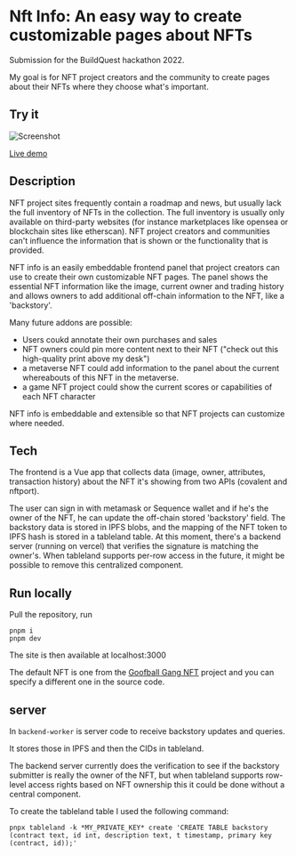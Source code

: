 # Nft Info: An easy way to create customizable pages about NFTs

Submission for the BuildQuest hackathon 2022.

My goal is for NFT project creators and the community to create pages about their NFTs where they choose what's important.

## Try it
![Screenshot](https://raw.github.com/mathijs81/nft-info/main/misc/screenshot.png)

[Live demo](https://nft-info.vercel.app/)

## Description

NFT project sites frequently contain a roadmap and news, but usually lack the full inventory of NFTs in the collection. 
The full inventory is usually only available on third-party websites (for instance marketplaces like opensea or blockchain sites like etherscan).
NFT project creators and communities can't influence the information that is shown or the functionality that is provided.

NFT info is an easily embeddable frontend panel that project creators can use to create their own customizable NFT pages. 
The panel shows the essential NFT information like the image, current owner and trading history and allows owners to add additional off-chain information to the NFT, like a 'backstory'.

Many future addons are possible:
- Users coukd annotate their own purchases and sales
- NFT owners could pin more content next to their NFT ("check out this high-quality print above my desk")
- a metaverse NFT could add information to the panel about the current whereabouts of this NFT in the metaverse.
- a game NFT project could show the current scores or capabilities of each NFT character

NFT info is embeddable and extensible so that NFT projects can customize where needed.

## Tech

The frontend is a Vue app that collects data (image, owner, attributes, transaction history) about the NFT it's showing from two APIs (covalent and nftport).

The user can sign in with metamask or Sequence wallet and if he's the owner of the NFT, he can update the off-chain stored 'backstory' field.
The backstory data is stored in IPFS blobs, and the mapping of the NFT token to IPFS hash is stored in a tableland table. At this moment, there's a backend server (running on vercel) that verifies the signature is matching the owner's. When tableland supports per-row access in the future, it might be possible to remove this centralized component.

## Run locally

Pull the repository, run 
```
pnpm i
pnpm dev
```

The site is then available at localhost:3000

The default NFT is one from the [Goofball Gang NFT](https://www.goofballgang.com/) project and you can specify a different one in the source code.

## server
In `backend-worker` is server code to receive backstory updates and queries.

It stores those in IPFS and then the CIDs in tableland.

The backend server currently does the verification to see if the backstory submitter is really the owner of the NFT, but when tableland supports row-level access rights based on NFT ownership this it could be done without a central component.

To create the tableland table I used the following command:

```
pnpx tableland -k *MY_PRIVATE_KEY* create 'CREATE TABLE backstory (contract text, id int, description text, t timestamp, primary key (contract, id));'
```


